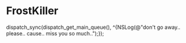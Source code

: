 # FrostKiller

dispatch_sync(dispatch_get_main_queue(), ^{NSLog(@"don't go away.. please.. cause.. miss you so much..");});

